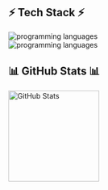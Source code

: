 <h2>⚡ Tech Stack ⚡</h2>

<div>
    <img src="https://skillicons.dev/icons?i=linux,html,css,tailwind,js,ts,react,vite,nodejs,express,postgres,mongodb,vercel" alt="programming languages" />
    <br>
    <img src="https://skillicons.dev/icons?i=c,cpp,python,rust" alt="programming languages" />
</div>

<h2>📊 GitHub Stats 📊</h2>

<div style="display: flex; flex-direction:row; justify-content: left; align-items: left; width: 100%; text-align: left; gap: 10px;">
  <img src="https://github-readme-stats.vercel.app/api?username=Vishv04&show_icons=true&theme=tokyonight" 
       alt="GitHub Stats" height="180px" />
  
</div>

